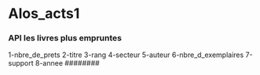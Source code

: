 # Alos_acts1
### API les livres plus empruntes 
 1-nbre_de_prets
 2-titre
 3-rang
 4-secteur
 5-auteur
 6-nbre_d_exemplaires
 7-support
 8-annee
########

